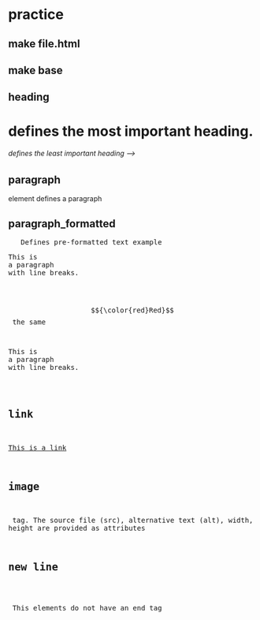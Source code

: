 # practice
## make file.html
## make base
<!DOCTYPE html>
<html>
<head>

</head>
<body>

</body>
</html> 

## heading 
<h1> defines the most important heading. <h6> defines the least important heading -->

## paragraph 
<p> element defines a paragraph

## paragraph_formatted 
<pre>	Defines pre-formatted text example 
<pre>
This is
a paragraph
with line breaks.
</pre> 
$${\color{red}Red}$$ the same 
<p>This is<br>a paragraph<br>with line breaks.</p>

## link
<a href="your link">This is a link</a>

## image
<img> tag. The source file (src), alternative text (alt), width, and height are provided as attributes

## new line 
<br> This elements do not have an end tag  